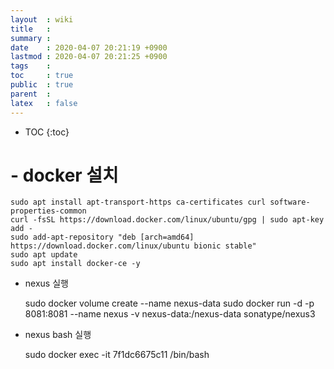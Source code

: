 ```yaml
---
layout  : wiki
title   : 
summary : 
date    : 2020-04-07 20:21:19 +0900
lastmod : 2020-04-07 20:21:25 +0900
tags    : 
toc     : true
public  : true
parent  : 
latex   : false
---
```

* TOC
{:toc}

# - docker 설치

    sudo apt install apt-transport-https ca-certificates curl software-properties-common
    curl -fsSL https://download.docker.com/linux/ubuntu/gpg | sudo apt-key add -
    sudo add-apt-repository "deb [arch=amd64] https://download.docker.com/linux/ubuntu bionic stable"
    sudo apt update
    sudo apt install docker-ce -y

- nexus 실행

    sudo docker volume create --name nexus-data
    sudo docker run -d -p 8081:8081 --name nexus -v nexus-data:/nexus-data sonatype/nexus3

- nexus bash 실행

    sudo docker exec -it 7f1dc6675c11 /bin/bash
